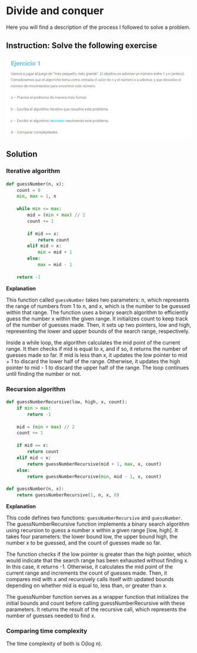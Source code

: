 # Divide and conquer

Here you will find a description of the process I followed to solve a problem.

## Instruction: Solve the following exercise

![img](images/Exercise-Divide-y-Venceras.jpeg)

## Solution

### Iterative algorithm
~~~python
def guessNumber(n, x):
    count = 0
    min, max = 1, n
    
    while min <= max:
        mid = (min + max) // 2
        count += 1
        
        if mid == x:
            return count
        elif mid < x:
            min = mid + 1
        else:
            max = mid - 1
    
    return -1 
~~~

**Explanation**

This function called `guessNumber` takes two parameters: n, which represents the range of numbers from 1 to n, and x, which is the number to be guessed within that range. The function uses a binary search algorithm to efficiently guess the number x within the given range. It initializes count to keep track of the number of guesses made. Then, it sets up two pointers, low and high, representing the lower and upper bounds of the search range, respectively.

Inside a while loop, the algorithm calculates the mid point of the current range. It then checks if mid is equal to x, and if so, it returns the number of guesses made so far. If mid is less than x, it updates the low pointer to mid + 1 to discard the lower half of the range. Otherwise, it updates the high pointer to mid - 1 to discard the upper half of the range. The loop continues until finding the number or not.


### Recursion algorithm

~~~python
def guessNumberRecursive(low, high, x, count):
    if min > max:
        return -1 
    
    mid = (min + max) // 2
    count += 1
    
    if mid == x:
        return count
    elif mid < x:
        return guessNumberRecursive(mid + 1, max, x, count)
    else:
        return guessNumberRecursive(min, mid - 1, x, count)

def guessNumber(n, x):
    return guessNumberRecursive(1, n, x, 0)
~~~
**Explanation**

This code defines two functions: `guessNumberRecursive` and `guessNumber`. The guessNumberRecursive function implements a binary search algorithm using recursion to guess a number x within a given range [low, high]. It takes four parameters: the lower bound low, the upper bound high, the number x to be guessed, and the count of guesses made so far.

The function checks if the low pointer is greater than the high pointer, which would indicate that the search range has been exhausted without finding x. In this case, it returns -1. Otherwise, it calculates the mid point of the current range and increments the count of guesses made. Then, it compares mid with x and recursively calls itself with updated bounds depending on whether mid is equal to, less than, or greater than x.

The guessNumber function serves as a wrapper function that initializes the initial bounds and count before calling guessNumberRecursive with these parameters. It returns the result of the recursive call, which represents the number of guesses needed to find x.

### Comparing time complexity

The time complexity of both is O(log n).
